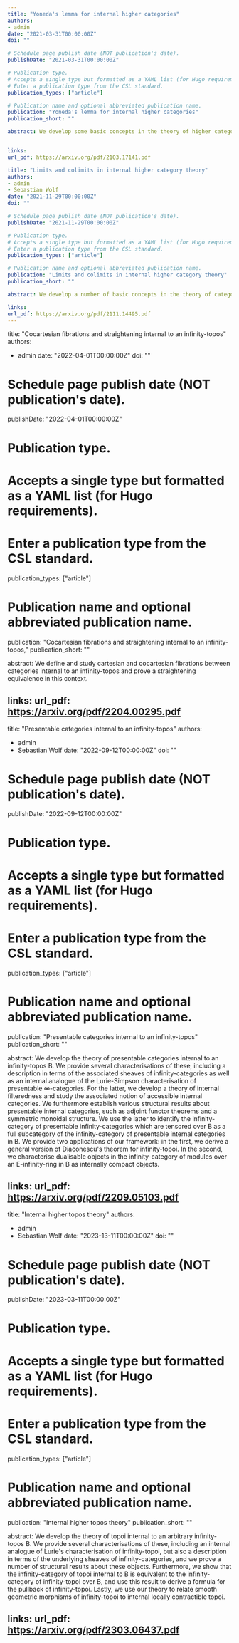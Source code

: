 ```yaml
---
title: "Yoneda's lemma for internal higher categories"
authors:
- admin
date: "2021-03-31T00:00:00Z"
doi: ""

# Schedule page publish date (NOT publication's date).
publishDate: "2021-03-31T00:00:00Z"

# Publication type.
# Accepts a single type but formatted as a YAML list (for Hugo requirements).
# Enter a publication type from the CSL standard.
publication_types: ["article"]

# Publication name and optional abbreviated publication name.
publication: "Yoneda's lemma for internal higher categories"
publication_short: ""

abstract: We develop some basic concepts in the theory of higher categories internal to an arbitrary infinity-topos. We define internal left and right fibrations and prove a version of the Grothendieck construction and of Yoneda's lemma for internal categories.


links:
url_pdf: https://arxiv.org/pdf/2103.17141.pdf

title: "Limits and colimits in internal higher category theory"
authors:
- admin
- Sebastian Wolf
date: "2021-11-29T00:00:00Z"
doi: ""

# Schedule page publish date (NOT publication's date).
publishDate: "2021-11-29T00:00:00Z"

# Publication type.
# Accepts a single type but formatted as a YAML list (for Hugo requirements).
# Enter a publication type from the CSL standard.
publication_types: ["article"]

# Publication name and optional abbreviated publication name.
publication: "Limits and colimits in internal higher category theory"
publication_short: ""

abstract: We develop a number of basic concepts in the theory of categories internal to an infinity-topos. We discuss adjunctions, limits and colimits as well as Kan extensions for internal categories, and we use these results to prove the universal property of internal presheaf categories. We furthermore construct the free cocompletion of an internal category by colimits that are indexed by an arbitrary class of diagram shapes.

links:
url_pdf: https://arxiv.org/pdf/2111.14495.pdf
---
```


title: "Cocartesian fibrations and straightening internal to an infinity-topos"
authors:
- admin
date: "2022-04-01T00:00:00Z"
doi: ""

# Schedule page publish date (NOT publication's date).
publishDate: "2022-04-01T00:00:00Z"

# Publication type.
# Accepts a single type but formatted as a YAML list (for Hugo requirements).
# Enter a publication type from the CSL standard.
publication_types: ["article"]

# Publication name and optional abbreviated publication name.
publication: "Cocartesian fibrations and straightening internal to an infinity-topos,"
publication_short: ""

abstract: We define and study cartesian and cocartesian fibrations between categories internal to an infinity-topos and prove a straightening equivalence in this context.

links:
url_pdf: https://arxiv.org/pdf/2204.00295.pdf
---

title: "Presentable categories internal to an infinity-topos"
authors:
- admin
- Sebastian Wolf
date: "2022-09-12T00:00:00Z"
doi: ""

# Schedule page publish date (NOT publication's date).
publishDate: "2022-09-12T00:00:00Z"

# Publication type.
# Accepts a single type but formatted as a YAML list (for Hugo requirements).
# Enter a publication type from the CSL standard.
publication_types: ["article"]

# Publication name and optional abbreviated publication name.
publication: "Presentable categories internal to an infinity-topos"
publication_short: ""

abstract: We develop the theory of presentable categories internal to an infinity-topos B. We provide several characterisations of these, including a description in terms of the associated sheaves of infinity-categories as well as an internal analogue of the Lurie-Simpson characterisation of presentable ∞-categories. For the latter, we develop a theory of internal filteredness and study the associated notion of accessible internal categories. We furthermore establish various structural results about presentable internal categories, such as adjoint functor theorems and a symmetric monoidal structure. We use the latter to identify the infinity-category of presentable infinity-categories which are tensored over B as a full subcategory of the infinity-category of presentable internal categories in B. We provide two applications of our framework: in the first, we derive a general version of Diaconescu's theorem for infinity-topoi. In the second, we characterise dualisable objects in the infinity-category of modules over an E-infinity-ring in B as internally compact objects.

links:
url_pdf: https://arxiv.org/pdf/2209.05103.pdf
---

title: "Internal higher topos theory"
authors:
- admin
- Sebastian Wolf
date: "2023-13-11T00:00:00Z"
doi: ""

# Schedule page publish date (NOT publication's date).
publishDate: "2023-03-11T00:00:00Z"

# Publication type.
# Accepts a single type but formatted as a YAML list (for Hugo requirements).
# Enter a publication type from the CSL standard.
publication_types: ["article"]

# Publication name and optional abbreviated publication name.
publication: "Internal higher topos theory"
publication_short: ""

abstract: We develop the theory of topoi internal to an arbitrary infinity-topos B. We provide several characterisations of these, including an internal analogue of Lurie's characterisation of infinity-topoi, but also a description in terms of the underlying sheaves of infinity-categories, and we prove a number of structural results about these objects. Furthermore, we show that the infinity-category of topoi internal to B is equivalent to the infinity-category of infinity-topoi over B, and use this result to derive a formula for the pullback of infinity-topoi. Lastly, we use our theory to relate smooth geometric morphisms of infinity-topoi to internal locally contractible topoi.

links:
url_pdf: https://arxiv.org/pdf/2303.06437.pdf
---

